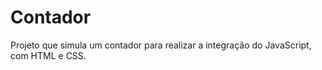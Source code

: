 # Contador

Projeto que simula um contador para realizar a integração do JavaScript, com HTML e CSS.